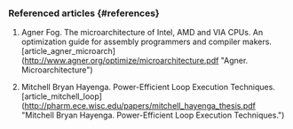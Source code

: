 ### Referenced articles  {#references}

1. Agner Fog. The microarchitecture of Intel, AMD and VIA CPUs.
   An optimization guide for assembly programmers and compiler makers.
   [article_agner_microarch] (http://www.agner.org/optimize/microarchitecture.pdf "Agner. Microarchitecture")

2. Mitchell Bryan Hayenga. Power-Efficient Loop Execution Techniques.
   [article_mitchell_loop] (http://pharm.ece.wisc.edu/papers/mitchell_hayenga_thesis.pdf "Mitchell Bryan Hayenga. Power-Efficient Loop Execution Techniques.")
